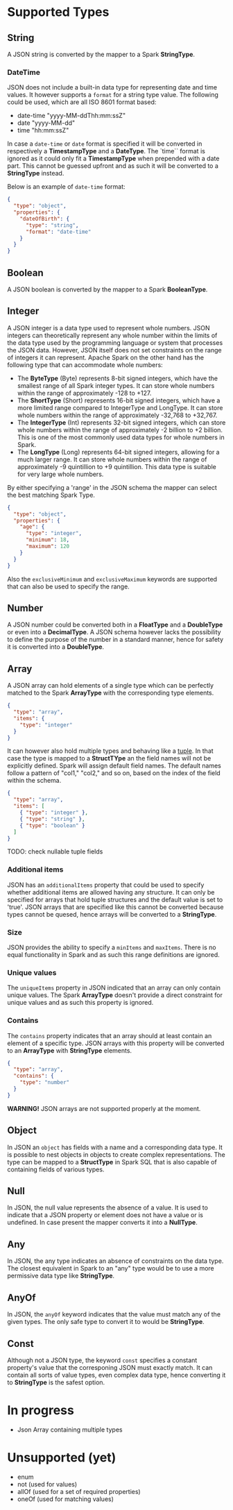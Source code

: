 # Supported Types

## String
A JSON string is converted by the mapper to a Spark **StringType**.

### DateTime

JSON does not include a built-in data type for representing date and time values. It however supports a `format` for a string type value. The following could be used, which are all ISO 8601 format based:

- date-time "yyyy-MM-ddThh:mm:ssZ"
- date "yyyy-MM-dd"
- time "hh:mm:ssZ"

In case a `date-time` or `date` format is specified it will be converted in respectively a **TimestampType** and a **DateType**. The `time`` format is ignored as it could only fit a **TimestampType** when prepended with a date part. This cannot be guessed upfront and as such it will be converted to a **StringType** instead.

Below is an example of `date-time` format:
```json
{
  "type": "object",
  "properties": {
    "dateOfBirth": {
      "type": "string",
      "format": "date-time"
    }
  }
}
```

## Boolean
A JSON boolean is converted by the mapper to a Spark **BooleanType**. 

## Integer
A JSON integer is a data type used to represent whole numbers. JSON integers can theoretically represent any whole number within the limits of the data type used by the programming language or system that processes the JSON data. However, JSON itself does not set constraints on the range of integers it can represent.
Apache Spark on the other hand has the following type that can accommodate whole numbers:
- The **ByteType** (Byte) represents 8-bit signed integers, which have the smallest range of all Spark integer types. It can store whole numbers within the range of approximately -128 to +127.
- The **ShortType** (Short) represents 16-bit signed integers, which have a more limited range compared to IntegerType and LongType. It can store whole numbers within the range of approximately -32,768 to +32,767.
- The **IntegerType** (Int) represents 32-bit signed integers, which can store whole numbers within the range of approximately -2 billion to +2 billion. This is one of the most commonly used data types for whole numbers in Spark.
- The **LongType** (Long) represents 64-bit signed integers, allowing for a much larger range. It can store whole numbers within the range of approximately -9 quintillion to +9 quintillion. This data type is suitable for very large whole numbers.

By either specifying a 'range' in the JSON schema the mapper can select the best matching Spark Type.

```json
{
  "type": "object",
  "properties": {
    "age": {
      "type": "integer",
      "minimum": 18,
      "maximum": 120
    }
  }
}
```
Also the `exclusiveMinimum` and `exclusiveMaximum` keywords are supported that can also be used to specify the range.


## Number
A JSON number could be converted both in a **FloatType** and a **DoubleType** or even into a **DecimalType**. A JSON schema however lacks the possibility to define the purpose of the number in a standard manner, hence for safety it is converted into a **DoubleType**.

## Array

A JSON array can hold elements of a single type which can be perfectly matched to the Spark **ArrayType** with the corresponding type elements.

```json
{
  "type": "array",
  "items": {
    "type": "integer"
  }
}
```

It can however also hold multiple types and behaving like a [tuple](https://docs.python.org/3/library/stdtypes.html?highlight=tuple#tuple). In that case the type is mapped to a **StructTYpe** an the field names will not be explicitly defined. Spark will assign default field names. The default names follow a pattern of "col1," "col2," and so on, based on the index of the field within the schema. 

```json
{
  "type": "array",
  "items": [
    { "type": "integer" },
    { "type": "string" },
    { "type": "boolean" }
  ]
}
```
TODO: check nullable tuple fields

### Additional items
JSON has an `additionalItems` property that could be used to specify whether additional items are allowed having any structure. It can only be specified for arrays that hold tuple structures and the default value is set to 'true'. JSON arrays that are specified like this cannot be converted because types cannot be quesed, hence arrays will be converted to a **StringType**.

### Size
JSON provides the ability to specify a `minItems` and `maxItems`. There is no equal functionality in Spark and as such this range definitions are ignored.

### Unique values
The `uniqueItems` property in JSON indicated that an array can only contain unique values. The Spark **ArrayType** doesn't provide a direct constraint for unique values and as such this property is ignored.

### Contains
The `contains` property indicates that an array should at least contain an element of a specific type. JSON arrays with this property will be converted to an **ArrayType** with **StringType** elements.

```json
{
  "type": "array",
  "contains": {
    "type": "number"
  }
}
```

**WARNING!** JSON arrays are not supported properly at the moment.

## Object
In JSON an `object` has fields with a name and a corresponding data type. It is possible to nest objects in objects to create complex representations. The type can be mapped to a **StructType** in Spark SQL that is also capable of containing fields of various types.

## Null
In JSON, the null value represents the absence of a value. It is used to indicate that a JSON property or element does not have a value or is undefined. In case present the mapper converts it into a **NullType**.

## Any
In JSON, the any type indicates an absence of constraints on the data type. The closest equivalent in Spark to an "any" type would be to use a more permissive data type like **StringType**. 

## AnyOf
In JSON, the `anyOf` keyword indicates that the value must match any of the given types. The only safe type to convert it to would be **StringType**.


## Const
Although not a JSON type, the keyword `const` specifies a constant property's value that the corresponing JSON must exactly match. It can contain all sorts of value types, even complex data type, hence converting it to **StringType** is the safest option.

# In progress
- Json Array containing multiple types

# Unsupported (yet)

- enum
- not (used for values)
- allOf (used for a set of required properties)
- oneOf (used for matching values)